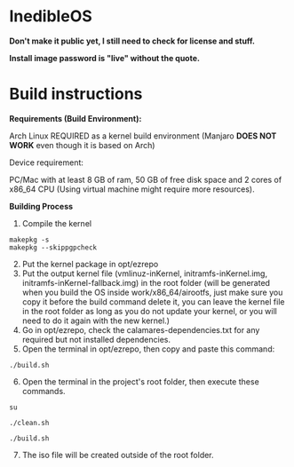 # InedibleOS

**Don't make it public yet, I still need to check for license and stuff.**

**Install image password is "live" without the quote.**

# Build instructions

**Requirements (Build Environment):**

Arch Linux REQUIRED as a kernel build environment (Manjaro **DOES NOT WORK** even though it is based on Arch)

Device requirement:

PC/Mac with at least 8 GB of ram, 50 GB of free disk space and 2 cores of x86_64 CPU (Using virtual machine might require more resources).


**Building Process**
1. Compile the kernel
```
makepkg -s
makepkg --skippgpcheck
```
2. Put the kernel package in opt/ezrepo
3. Put the output kernel file (vmlinuz-inKernel, initramfs-inKernel.img, initramfs-inKernel-fallback.img) in the root folder (will be generated when you build the OS inside work/x86_64/airootfs, just make sure you copy it before the build command delete it, you can leave the kernel file in the root folder as long as you do not update your kernel, or you will need to do it again with the new kernel.)
4. Go in opt/ezrepo, check the calamares-dependencies.txt for any required but not installed dependencies.
5. Open the terminal in opt/ezrepo, then copy and paste this command:
```
./build.sh
```
6. Open the terminal in the project's root folder, then execute these commands.
```
su
```
```
./clean.sh
```
```
./build.sh
```
7. The iso file will be created outside of the root folder.
